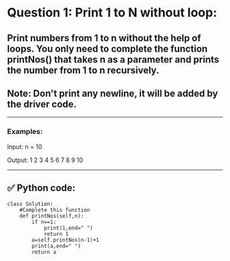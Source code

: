 # Question 1: Print 1 to N without loop:

## **Print numbers from 1 to n without the help of loops. You only need to complete the function printNos() that takes n as a parameter and prints the number from 1 to n recursively.**

## Note: Don't print any newline, it will be added by the driver code.

---

### Examples:

Input: n = 10

Output: 1 2 3 4 5 6 7 8 9 10

---

## ✅ Python code:

```
class Solution:    
    #Complete this function
    def printNos(self,n):
        if n==1:
            print(1,end=" ")
            return 1
        a=self.printNos(n-1)+1
        print(a,end=" ")
        return a
```
